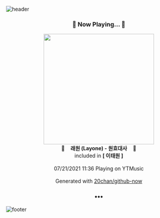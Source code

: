 ![header](https://capsule-render.vercel.app/api?type=wave&height=170&section=header&text=Hi.%20I'm%20SHIFT&fontColor=090707&fontAlignX=45&fontAlignY=65&fontSize=100)

<h3 align="center">🎵 Now Playing... 🎵</h3>
<p align="center">
  <a href="https://music.youtube.com/watch?v=Z3gK2gReL5k">
    <img width="300" src="https://lh3.googleusercontent.com/8pnkUGJbmJ3qNmTdDJ9KJsFJqbtiDwpEv6Q9vxNWles5uVzl4A3840A4RKGOljFsRakgyd0yeI5iDcd8">
  </a>
  <br>
  🎵&nbsp&nbsp&nbsp <b>래원 (Layone) - 원효대사</b> &nbsp&nbsp&nbsp🎵
  <br>
  included in <b>[ 이태원 ]</b>
  
  <br />
  <br />
  07/21/2021 11:36 Playing on YTMusic
  <br />
  <br />
  Generated with <a href="https://github.com/20chan/github-now">20chan/github-now</a>
</p>

<h3 align="center">•••</h3>

![footer](https://capsule-render.vercel.app/api?type=wave&height=150&section=footer)
